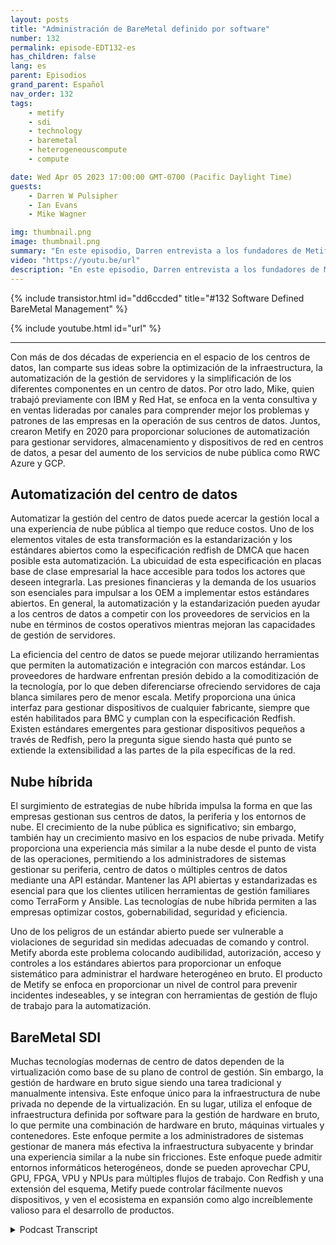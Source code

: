 ```yaml
---
layout: posts
title: "Administración de BareMetal definido por software"
number: 132
permalink: episode-EDT132-es
has_children: false
lang: es
parent: Episodios
grand_parent: Español
nav_order: 132
tags:
    - metify
    - sdi
    - technology
    - baremetal
    - heterogeneouscompute
    - compute

date: Wed Apr 05 2023 17:00:00 GMT-0700 (Pacific Daylight Time)
guests:
    - Darren W Pulsipher
    - Ian Evans
    - Mike Wagner

img: thumbnail.png
image: thumbnail.png
summary: "En este episodio, Darren entrevista a los fundadores de Metify, Ian Evans y Mike Wagner, sobre su enfoque único de gestión de infraestructura definida por software en metal desnudo utilizando el estándar Redfish."
video: "https://youtu.be/url"
description: "En este episodio, Darren entrevista a los fundadores de Metify, Ian Evans y Mike Wagner, sobre su enfoque único de gestión de infraestructura definida por software en metal desnudo utilizando el estándar Redfish."
---
```


<div>
{% include transistor.html id="dd6ccded" title="#132 Software Defined BareMetal Management" %}

{% include youtube.html id="url" %}
</div>

---

Con más de dos décadas de experiencia en el espacio de los centros de datos, Ian comparte sus ideas sobre la optimización de la infraestructura, la automatización de la gestión de servidores y la simplificación de los diferentes componentes en un centro de datos. Por otro lado, Mike, quien trabajó previamente con IBM y Red Hat, se enfoca en la venta consultiva y en ventas lideradas por canales para comprender mejor los problemas y patrones de las empresas en la operación de sus centros de datos. Juntos, crearon Metify en 2020 para proporcionar soluciones de automatización para gestionar servidores, almacenamiento y dispositivos de red en centros de datos, a pesar del aumento de los servicios de nube pública como RWC Azure y GCP.

## Automatización del centro de datos

Automatizar la gestión del centro de datos puede acercar la gestión local a una experiencia de nube pública al tiempo que reduce costos. Uno de los elementos vitales de esta transformación es la estandarización y los estándares abiertos como la especificación redfish de DMCA que hacen posible esta automatización. La ubicuidad de esta especificación en placas base de clase empresarial la hace accesible para todos los actores que deseen integrarla. Las presiones financieras y la demanda de los usuarios son esenciales para impulsar a los OEM a implementar estos estándares abiertos. En general, la automatización y la estandarización pueden ayudar a los centros de datos a competir con los proveedores de servicios en la nube en términos de costos operativos mientras mejoran las capacidades de gestión de servidores.

La eficiencia del centro de datos se puede mejorar utilizando herramientas que permiten la automatización e integración con marcos estándar. Los proveedores de hardware enfrentan presión debido a la comoditización de la tecnología, por lo que deben diferenciarse ofreciendo servidores de caja blanca similares pero de menor escala. Metify proporciona una única interfaz para gestionar dispositivos de cualquier fabricante, siempre que estén habilitados para BMC y cumplan con la especificación Redfish. Existen estándares emergentes para gestionar dispositivos pequeños a través de Redfish, pero la pregunta sigue siendo hasta qué punto se extiende la extensibilidad a las partes de la pila específicas de la red.

## Nube híbrida

El surgimiento de estrategias de nube híbrida impulsa la forma en que las empresas gestionan sus centros de datos, la periferia y los entornos de nube. El crecimiento de la nube pública es significativo; sin embargo, también hay un crecimiento masivo en los espacios de nube privada. Metify proporciona una experiencia más similar a la nube desde el punto de vista de las operaciones, permitiendo a los administradores de sistemas gestionar su periferia, centro de datos o múltiples centros de datos mediante una API estándar. Mantener las API abiertas y estandarizadas es esencial para que los clientes utilicen herramientas de gestión familiares como TerraForm y Ansible. Las tecnologías de nube híbrida permiten a las empresas optimizar costos, gobernabilidad, seguridad y eficiencia.

Uno de los peligros de un estándar abierto puede ser vulnerable a violaciones de seguridad sin medidas adecuadas de comando y control. Metify aborda este problema colocando audibilidad, autorización, acceso y controles a los estándares abiertos para proporcionar un enfoque sistemático para administrar el hardware heterogéneo en bruto. El producto de Metify se enfoca en proporcionar un nivel de control para prevenir incidentes indeseables, y se integran con herramientas de gestión de flujo de trabajo para la automatización.

## BareMetal SDI

Muchas tecnologías modernas de centro de datos dependen de la virtualización como base de su plano de control de gestión. Sin embargo, la gestión de hardware en bruto sigue siendo una tarea tradicional y manualmente intensiva. Este enfoque único para la infraestructura de nube privada no depende de la virtualización. En su lugar, utiliza el enfoque de infraestructura definida por software para la gestión de hardware en bruto, lo que permite una combinación de hardware en bruto, máquinas virtuales y contenedores. Este enfoque permite a los administradores de sistemas gestionar de manera más efectiva la infraestructura subyacente y brindar una experiencia similar a la nube sin fricciones. Este enfoque puede admitir entornos informáticos heterogéneos, donde se pueden aprovechar CPU, GPU, FPGA, VPU y NPUs para múltiples flujos de trabajo. Con Redfish y una extensión del esquema, Metify puede controlar fácilmente nuevos dispositivos, y ven el ecosistema en expansión como algo increíblemente valioso para el desarrollo de productos.



<details>
<summary> Podcast Transcript </summary>

<p></p>

</details>
